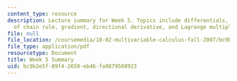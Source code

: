 ```yaml
---
content_type: resource
description: Lecture summary for Week 5. Topics include differentials, applications
  of chain rule, gradient, directional derivative, and Lagrange multipliers.
file: null
file_location: /coursemedia/18-02-multivariable-calculus-fall-2007/bc9b2e5f89f42650eb46fa9879508923_lec_week5.pdf
file_type: application/pdf
resourcetype: Document
title: Week 5 Summary
uid: bc9b2e5f-89f4-2650-eb46-fa9879508923
---
```

